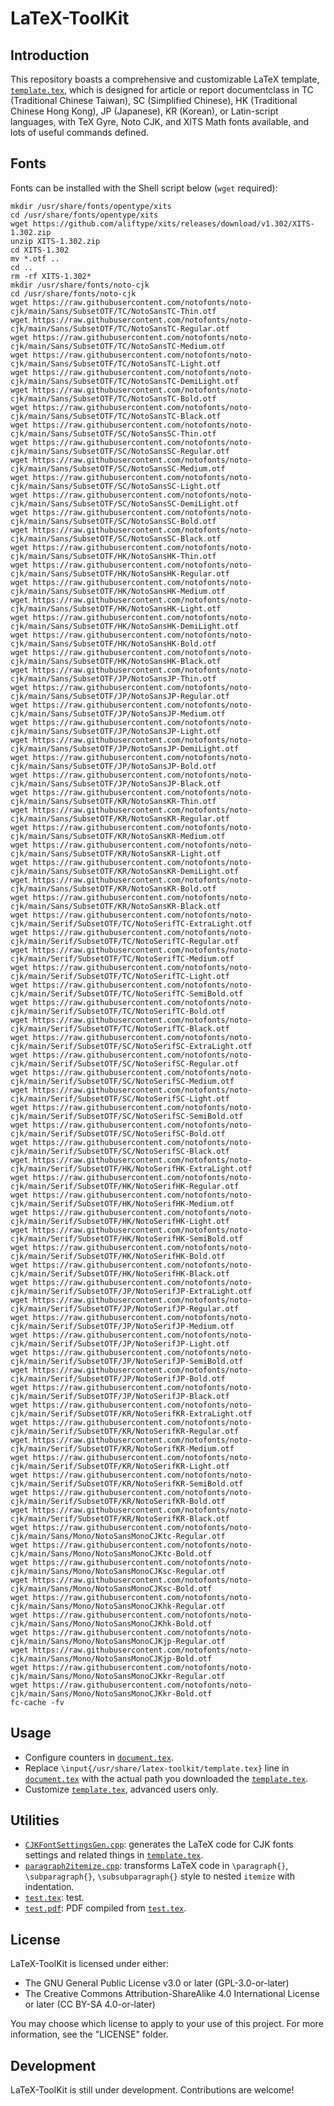 # LaTeX-ToolKit

## Introduction

This repository boasts a comprehensive and customizable LaTeX template, [`template.tex`](template.tex), which is designed for article or report documentclass in TC (Traditional Chinese Taiwan), SC (Simplified Chinese), HK (Traditional Chinese Hong Kong), JP (Japanese), KR (Korean), or Latin-script languages, with TeX Gyre, Noto CJK, and XITS Math fonts available, and lots of useful commands defined.

## Fonts

Fonts can be installed with the Shell script below (`wget` required):

```
mkdir /usr/share/fonts/opentype/xits
cd /usr/share/fonts/opentype/xits
wget https://github.com/aliftype/xits/releases/download/v1.302/XITS-1.302.zip
unzip XITS-1.302.zip
cd XITS-1.302
mv *.otf ..
cd ..
rm -rf XITS-1.302*
mkdir /usr/share/fonts/noto-cjk
cd /usr/share/fonts/noto-cjk
wget https://raw.githubusercontent.com/notofonts/noto-cjk/main/Sans/SubsetOTF/TC/NotoSansTC-Thin.otf
wget https://raw.githubusercontent.com/notofonts/noto-cjk/main/Sans/SubsetOTF/TC/NotoSansTC-Regular.otf
wget https://raw.githubusercontent.com/notofonts/noto-cjk/main/Sans/SubsetOTF/TC/NotoSansTC-Medium.otf
wget https://raw.githubusercontent.com/notofonts/noto-cjk/main/Sans/SubsetOTF/TC/NotoSansTC-Light.otf
wget https://raw.githubusercontent.com/notofonts/noto-cjk/main/Sans/SubsetOTF/TC/NotoSansTC-DemiLight.otf
wget https://raw.githubusercontent.com/notofonts/noto-cjk/main/Sans/SubsetOTF/TC/NotoSansTC-Bold.otf
wget https://raw.githubusercontent.com/notofonts/noto-cjk/main/Sans/SubsetOTF/TC/NotoSansTC-Black.otf
wget https://raw.githubusercontent.com/notofonts/noto-cjk/main/Sans/SubsetOTF/SC/NotoSansSC-Thin.otf
wget https://raw.githubusercontent.com/notofonts/noto-cjk/main/Sans/SubsetOTF/SC/NotoSansSC-Regular.otf
wget https://raw.githubusercontent.com/notofonts/noto-cjk/main/Sans/SubsetOTF/SC/NotoSansSC-Medium.otf
wget https://raw.githubusercontent.com/notofonts/noto-cjk/main/Sans/SubsetOTF/SC/NotoSansSC-Light.otf
wget https://raw.githubusercontent.com/notofonts/noto-cjk/main/Sans/SubsetOTF/SC/NotoSansSC-DemiLight.otf
wget https://raw.githubusercontent.com/notofonts/noto-cjk/main/Sans/SubsetOTF/SC/NotoSansSC-Bold.otf
wget https://raw.githubusercontent.com/notofonts/noto-cjk/main/Sans/SubsetOTF/SC/NotoSansSC-Black.otf
wget https://raw.githubusercontent.com/notofonts/noto-cjk/main/Sans/SubsetOTF/HK/NotoSansHK-Thin.otf
wget https://raw.githubusercontent.com/notofonts/noto-cjk/main/Sans/SubsetOTF/HK/NotoSansHK-Regular.otf
wget https://raw.githubusercontent.com/notofonts/noto-cjk/main/Sans/SubsetOTF/HK/NotoSansHK-Medium.otf
wget https://raw.githubusercontent.com/notofonts/noto-cjk/main/Sans/SubsetOTF/HK/NotoSansHK-Light.otf
wget https://raw.githubusercontent.com/notofonts/noto-cjk/main/Sans/SubsetOTF/HK/NotoSansHK-DemiLight.otf
wget https://raw.githubusercontent.com/notofonts/noto-cjk/main/Sans/SubsetOTF/HK/NotoSansHK-Bold.otf
wget https://raw.githubusercontent.com/notofonts/noto-cjk/main/Sans/SubsetOTF/HK/NotoSansHK-Black.otf
wget https://raw.githubusercontent.com/notofonts/noto-cjk/main/Sans/SubsetOTF/JP/NotoSansJP-Thin.otf
wget https://raw.githubusercontent.com/notofonts/noto-cjk/main/Sans/SubsetOTF/JP/NotoSansJP-Regular.otf
wget https://raw.githubusercontent.com/notofonts/noto-cjk/main/Sans/SubsetOTF/JP/NotoSansJP-Medium.otf
wget https://raw.githubusercontent.com/notofonts/noto-cjk/main/Sans/SubsetOTF/JP/NotoSansJP-Light.otf
wget https://raw.githubusercontent.com/notofonts/noto-cjk/main/Sans/SubsetOTF/JP/NotoSansJP-DemiLight.otf
wget https://raw.githubusercontent.com/notofonts/noto-cjk/main/Sans/SubsetOTF/JP/NotoSansJP-Bold.otf
wget https://raw.githubusercontent.com/notofonts/noto-cjk/main/Sans/SubsetOTF/JP/NotoSansJP-Black.otf
wget https://raw.githubusercontent.com/notofonts/noto-cjk/main/Sans/SubsetOTF/KR/NotoSansKR-Thin.otf
wget https://raw.githubusercontent.com/notofonts/noto-cjk/main/Sans/SubsetOTF/KR/NotoSansKR-Regular.otf
wget https://raw.githubusercontent.com/notofonts/noto-cjk/main/Sans/SubsetOTF/KR/NotoSansKR-Medium.otf
wget https://raw.githubusercontent.com/notofonts/noto-cjk/main/Sans/SubsetOTF/KR/NotoSansKR-Light.otf
wget https://raw.githubusercontent.com/notofonts/noto-cjk/main/Sans/SubsetOTF/KR/NotoSansKR-DemiLight.otf
wget https://raw.githubusercontent.com/notofonts/noto-cjk/main/Sans/SubsetOTF/KR/NotoSansKR-Bold.otf
wget https://raw.githubusercontent.com/notofonts/noto-cjk/main/Sans/SubsetOTF/KR/NotoSansKR-Black.otf
wget https://raw.githubusercontent.com/notofonts/noto-cjk/main/Serif/SubsetOTF/TC/NotoSerifTC-ExtraLight.otf
wget https://raw.githubusercontent.com/notofonts/noto-cjk/main/Serif/SubsetOTF/TC/NotoSerifTC-Regular.otf
wget https://raw.githubusercontent.com/notofonts/noto-cjk/main/Serif/SubsetOTF/TC/NotoSerifTC-Medium.otf
wget https://raw.githubusercontent.com/notofonts/noto-cjk/main/Serif/SubsetOTF/TC/NotoSerifTC-Light.otf
wget https://raw.githubusercontent.com/notofonts/noto-cjk/main/Serif/SubsetOTF/TC/NotoSerifTC-SemiBold.otf
wget https://raw.githubusercontent.com/notofonts/noto-cjk/main/Serif/SubsetOTF/TC/NotoSerifTC-Bold.otf
wget https://raw.githubusercontent.com/notofonts/noto-cjk/main/Serif/SubsetOTF/TC/NotoSerifTC-Black.otf
wget https://raw.githubusercontent.com/notofonts/noto-cjk/main/Serif/SubsetOTF/SC/NotoSerifSC-ExtraLight.otf
wget https://raw.githubusercontent.com/notofonts/noto-cjk/main/Serif/SubsetOTF/SC/NotoSerifSC-Regular.otf
wget https://raw.githubusercontent.com/notofonts/noto-cjk/main/Serif/SubsetOTF/SC/NotoSerifSC-Medium.otf
wget https://raw.githubusercontent.com/notofonts/noto-cjk/main/Serif/SubsetOTF/SC/NotoSerifSC-Light.otf
wget https://raw.githubusercontent.com/notofonts/noto-cjk/main/Serif/SubsetOTF/SC/NotoSerifSC-SemiBold.otf
wget https://raw.githubusercontent.com/notofonts/noto-cjk/main/Serif/SubsetOTF/SC/NotoSerifSC-Bold.otf
wget https://raw.githubusercontent.com/notofonts/noto-cjk/main/Serif/SubsetOTF/SC/NotoSerifSC-Black.otf
wget https://raw.githubusercontent.com/notofonts/noto-cjk/main/Serif/SubsetOTF/HK/NotoSerifHK-ExtraLight.otf
wget https://raw.githubusercontent.com/notofonts/noto-cjk/main/Serif/SubsetOTF/HK/NotoSerifHK-Regular.otf
wget https://raw.githubusercontent.com/notofonts/noto-cjk/main/Serif/SubsetOTF/HK/NotoSerifHK-Medium.otf
wget https://raw.githubusercontent.com/notofonts/noto-cjk/main/Serif/SubsetOTF/HK/NotoSerifHK-Light.otf
wget https://raw.githubusercontent.com/notofonts/noto-cjk/main/Serif/SubsetOTF/HK/NotoSerifHK-SemiBold.otf
wget https://raw.githubusercontent.com/notofonts/noto-cjk/main/Serif/SubsetOTF/HK/NotoSerifHK-Bold.otf
wget https://raw.githubusercontent.com/notofonts/noto-cjk/main/Serif/SubsetOTF/HK/NotoSerifHK-Black.otf
wget https://raw.githubusercontent.com/notofonts/noto-cjk/main/Serif/SubsetOTF/JP/NotoSerifJP-ExtraLight.otf
wget https://raw.githubusercontent.com/notofonts/noto-cjk/main/Serif/SubsetOTF/JP/NotoSerifJP-Regular.otf
wget https://raw.githubusercontent.com/notofonts/noto-cjk/main/Serif/SubsetOTF/JP/NotoSerifJP-Medium.otf
wget https://raw.githubusercontent.com/notofonts/noto-cjk/main/Serif/SubsetOTF/JP/NotoSerifJP-Light.otf
wget https://raw.githubusercontent.com/notofonts/noto-cjk/main/Serif/SubsetOTF/JP/NotoSerifJP-SemiBold.otf
wget https://raw.githubusercontent.com/notofonts/noto-cjk/main/Serif/SubsetOTF/JP/NotoSerifJP-Bold.otf
wget https://raw.githubusercontent.com/notofonts/noto-cjk/main/Serif/SubsetOTF/JP/NotoSerifJP-Black.otf
wget https://raw.githubusercontent.com/notofonts/noto-cjk/main/Serif/SubsetOTF/KR/NotoSerifKR-ExtraLight.otf
wget https://raw.githubusercontent.com/notofonts/noto-cjk/main/Serif/SubsetOTF/KR/NotoSerifKR-Regular.otf
wget https://raw.githubusercontent.com/notofonts/noto-cjk/main/Serif/SubsetOTF/KR/NotoSerifKR-Medium.otf
wget https://raw.githubusercontent.com/notofonts/noto-cjk/main/Serif/SubsetOTF/KR/NotoSerifKR-Light.otf
wget https://raw.githubusercontent.com/notofonts/noto-cjk/main/Serif/SubsetOTF/KR/NotoSerifKR-SemiBold.otf
wget https://raw.githubusercontent.com/notofonts/noto-cjk/main/Serif/SubsetOTF/KR/NotoSerifKR-Bold.otf
wget https://raw.githubusercontent.com/notofonts/noto-cjk/main/Serif/SubsetOTF/KR/NotoSerifKR-Black.otf
wget https://raw.githubusercontent.com/notofonts/noto-cjk/main/Sans/Mono/NotoSansMonoCJKtc-Regular.otf
wget https://raw.githubusercontent.com/notofonts/noto-cjk/main/Sans/Mono/NotoSansMonoCJKtc-Bold.otf
wget https://raw.githubusercontent.com/notofonts/noto-cjk/main/Sans/Mono/NotoSansMonoCJKsc-Regular.otf
wget https://raw.githubusercontent.com/notofonts/noto-cjk/main/Sans/Mono/NotoSansMonoCJKsc-Bold.otf
wget https://raw.githubusercontent.com/notofonts/noto-cjk/main/Sans/Mono/NotoSansMonoCJKhk-Regular.otf
wget https://raw.githubusercontent.com/notofonts/noto-cjk/main/Sans/Mono/NotoSansMonoCJKhk-Bold.otf
wget https://raw.githubusercontent.com/notofonts/noto-cjk/main/Sans/Mono/NotoSansMonoCJKjp-Regular.otf
wget https://raw.githubusercontent.com/notofonts/noto-cjk/main/Sans/Mono/NotoSansMonoCJKjp-Bold.otf
wget https://raw.githubusercontent.com/notofonts/noto-cjk/main/Sans/Mono/NotoSansMonoCJKkr-Regular.otf
wget https://raw.githubusercontent.com/notofonts/noto-cjk/main/Sans/Mono/NotoSansMonoCJKkr-Bold.otf
fc-cache -fv
```

## Usage

- Configure counters in [`document.tex`](document.tex).
- Replace `\input{/usr/share/latex-toolkit/template.tex}` line in [`document.tex`](document.tex) with the actual path you downloaded the [`template.tex`](template.tex).
- Customize [`template.tex`](template.tex), advanced users only.

## Utilities

- [`CJKFontSettingsGen.cpp`](CJKFontSettingsGen.cpp): generates the LaTeX code for CJK fonts settings and related things in [`template.tex`](template.tex).
- [`paragraph2itemize.cpp`](paragraph2itemize.cpp): transforms LaTeX code in `\paragraph{}`, `\subparagraph{}`, `\subsubparagraph{}` style to nested `itemize` with indentation.
- [`test.tex`](test.tex): test.
- [`test.pdf`](test.pdf): PDF compiled from [`test.tex`](test.tex).

## License

LaTeX-ToolKit is licensed under either:

- The GNU General Public License v3.0 or later (GPL-3.0-or-later)
- The Creative Commons Attribution-ShareAlike 4.0 International License or later (CC BY-SA 4.0-or-later)

You may choose which license to apply to your use of this project. For more information, see the "LICENSE" folder.

## Development

LaTeX-ToolKit is still under development. Contributions are welcome!
